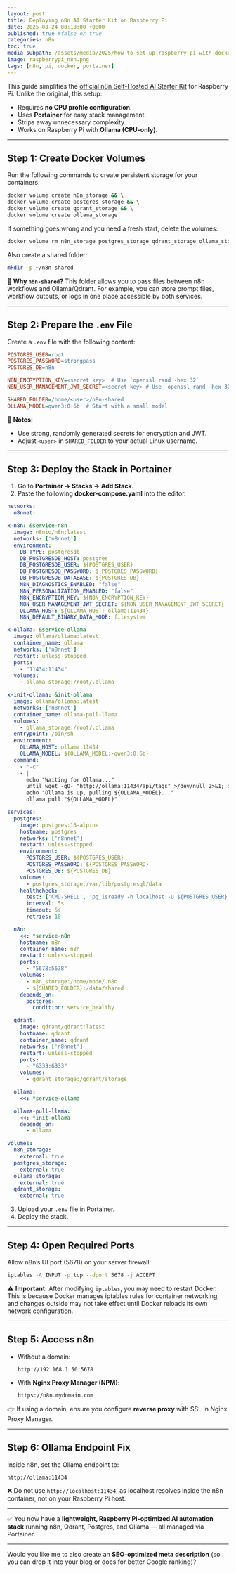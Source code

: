 ```yaml
---
layout: post
title: Deploying n8n AI Starter Kit on Raspberry Pi
date: 2025-08-24 00:18:00 +0800
published: true #false or true
categories: n8n
toc: true
media_subpath: /assets/media/2025/how-to-set-up-raspberry-pi-with-docker-portainer-iptables
image: raspberrypi_n8n.png
tags: [n8n, pi, docker, portainer]
---
```


This guide simplifies the [official n8n Self-Hosted AI Starter Kit](https://github.com/n8n-io/self-hosted-ai-starter-kit) for Raspberry Pi. Unlike the original, this setup:

* Requires **no CPU profile configuration**.
* Uses **Portainer** for easy stack management.
* Strips away unnecessary complexity.
* Works on Raspberry Pi with **Ollama (CPU-only)**.

---

## Step 1: Create Docker Volumes

Run the following commands to create persistent storage for your containers:

```bash
docker volume create n8n_storage && \
docker volume create postgres_storage && \
docker volume create qdrant_storage && \
docker volume create ollama_storage
```

If something goes wrong and you need a fresh start, delete the volumes:

```bash
docker volume rm n8n_storage postgres_storage qdrant_storage ollama_storage
```

Also create a shared folder:

```bash
mkdir -p ~/n8n-shared
```

🔹 **Why `n8n-shared`?**
This folder allows you to pass files between n8n workflows and Ollama/Qdrant. For example, you can store prompt files, workflow outputs, or logs in one place accessible by both services.

---

## Step 2: Prepare the `.env` File

Create a `.env` file with the following content:

```ini
POSTGRES_USER=root
POSTGRES_PASSWORD=strongpass
POSTGRES_DB=n8n

N8N_ENCRYPTION_KEY=<secret key>  # Use `openssl rand -hex 32`
N8N_USER_MANAGEMENT_JWT_SECRET=<secret key> # Use `openssl rand -hex 32`

SHARED_FOLDER=/home/<user>/n8n-shared
OLLAMA_MODEL=qwen3:0.6b  # Start with a small model
```

📌 **Notes:**

* Use strong, randomly generated secrets for encryption and JWT.
* Adjust `<user>` in `SHARED_FOLDER` to your actual Linux username.

---

## Step 3: Deploy the Stack in Portainer

1. Go to **Portainer → Stacks → Add Stack**.
2. Paste the following **docker-compose.yaml** into the editor.

```yaml
networks:
  n8nnet:

x-n8n: &service-n8n
  image: n8nio/n8n:latest
  networks: ['n8nnet']
  environment:
    DB_TYPE: postgresdb
    DB_POSTGRESDB_HOST: postgres
    DB_POSTGRESDB_USER: ${POSTGRES_USER}
    DB_POSTGRESDB_PASSWORD: ${POSTGRES_PASSWORD}
    DB_POSTGRESDB_DATABASE: ${POSTGRES_DB}
    N8N_DIAGNOSTICS_ENABLED: "false"
    N8N_PERSONALIZATION_ENABLED: "false"
    N8N_ENCRYPTION_KEY: ${N8N_ENCRYPTION_KEY}
    N8N_USER_MANAGEMENT_JWT_SECRET: ${N8N_USER_MANAGEMENT_JWT_SECRET}
    OLLAMA_HOST: ${OLLAMA_HOST:-ollama:11434}
    N8N_DEFAULT_BINARY_DATA_MODE: filesystem

x-ollama: &service-ollama
  image: ollama/ollama:latest
  container_name: ollama
  networks: ['n8nnet']
  restart: unless-stopped
  ports:
    - "11434:11434"
  volumes:
    - ollama_storage:/root/.ollama

x-init-ollama: &init-ollama
  image: ollama/ollama:latest
  networks: ['n8nnet']
  container_name: ollama-pull-llama
  volumes:
    - ollama_storage:/root/.ollama
  entrypoint: /bin/sh
  environment:
    OLLAMA_HOST: ollama:11434
    OLLAMA_MODEL: ${OLLAMA_MODEL:-qwen3:0.6b}
  command:
    - "-c"
    - |
      echo "Waiting for Ollama..."
      until wget -qO- "http://ollama:11434/api/tags" >/dev/null 2>&1; do sleep 2; done
      echo "Ollama is up, pulling ${OLLAMA_MODEL}..."
      ollama pull "${OLLAMA_MODEL}"

services:
  postgres:
    image: postgres:16-alpine
    hostname: postgres
    networks: ['n8nnet']
    restart: unless-stopped
    environment:
      POSTGRES_USER: ${POSTGRES_USER}
      POSTGRES_PASSWORD: ${POSTGRES_PASSWORD}
      POSTGRES_DB: ${POSTGRES_DB}
    volumes:
      - postgres_storage:/var/lib/postgresql/data
    healthcheck:
      test: ['CMD-SHELL', 'pg_isready -h localhost -U ${POSTGRES_USER} -d ${POSTGRES_DB}']
      interval: 5s
      timeout: 5s
      retries: 10

  n8n:
    <<: *service-n8n
    hostname: n8n
    container_name: n8n
    restart: unless-stopped
    ports:
      - "5678:5678"
    volumes:
      - n8n_storage:/home/node/.n8n
      - ${SHARED_FOLDER}:/data/shared
    depends_on:
      postgres:
        condition: service_healthy

  qdrant:
    image: qdrant/qdrant:latest
    hostname: qdrant
    container_name: qdrant
    networks: ['n8nnet']
    restart: unless-stopped
    ports:
      - "6333:6333"
    volumes:
      - qdrant_storage:/qdrant/storage

  ollama:
    <<: *service-ollama

  ollama-pull-llama:
    <<: *init-ollama
    depends_on:
      - ollama

volumes:
  n8n_storage:
    external: true
  postgres_storage:
    external: true
  ollama_storage:
    external: true
  qdrant_storage:
    external: true
```

3. Upload your `.env` file in Portainer.
4. Deploy the stack.

---

## Step 4: Open Required Ports

Allow n8n’s UI port (5678) on your server firewall:

```bash
iptables -A INPUT -p tcp --dport 5678 -j ACCEPT
```

⚠️ **Important:**
After modifying `iptables`, you may need to restart Docker. This is because Docker manages iptables rules for container networking, and changes outside may not take effect until Docker reloads its own network configuration.

---

## Step 5: Access n8n

* Without a domain:

  ```
  http://192.168.1.50:5678
  ```
* With **Nginx Proxy Manager (NPM)**:

  ```
  https://n8n.mydomain.com
  ```

👉 If using a domain, ensure you configure **reverse proxy** with SSL in Nginx Proxy Manager.

---

## Step 6: Ollama Endpoint Fix

Inside n8n, set the Ollama endpoint to:

```
http://ollama:11434
```

❌ Do not use `http://localhost:11434`, as localhost resolves inside the n8n container, not on your Raspberry Pi host.

---

✅ You now have a **lightweight, Raspberry Pi-optimized AI automation stack** running n8n, Qdrant, Postgres, and Ollama — all managed via Portainer.

---

Would you like me to also create an **SEO-optimized meta description** (so you can drop it into your blog or docs for better Google ranking)?
